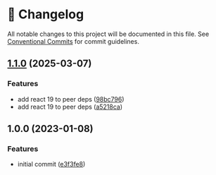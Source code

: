 <!-- markdownlint-disable --><!-- textlint-disable -->

# 📓 Changelog

All notable changes to this project will be documented in this file. See
[Conventional Commits](https://conventionalcommits.org) for commit guidelines.

## [1.1.0](https://github.com/sanity-io/ui-workshop-plugin-sanity/compare/v1.0.0...v1.1.0) (2025-03-07)

### Features

- add react 19 to peer deps ([98bc796](https://github.com/sanity-io/ui-workshop-plugin-sanity/commit/98bc796fe0529905638801e0afb33985d2e9d3af))
- add react 19 to peer deps ([a5218ca](https://github.com/sanity-io/ui-workshop-plugin-sanity/commit/a5218ca98624878a75d32abca52d1a0f1a6a7ee2))

## 1.0.0 (2023-01-08)

### Features

- initial commit ([e3f3fe8](https://github.com/sanity-io/ui-workshop-plugin-sanity/commit/e3f3fe8b81f4019582e7ea6c13681875f8192c48))
